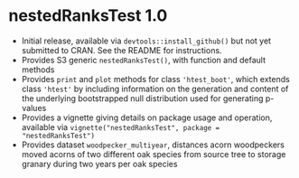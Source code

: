 # nestedRanksTest 1.0

* Initial release, available via `devtools::install_github()` but not yet
  submitted to CRAN.  See the README for instructions.
* Provides S3 generic `nestedRanksTest()`, with function and default methods
* Provides `print` and `plot` methods for class `'htest_boot'`, which extends
  class `'htest'` by including information on the generation and content of the
  underlying bootstrapped null distribution used for generating p-values
* Provides a vignette giving details on package usage and operation, available
  via `vignette("nestedRanksTest", package = "nestedRanksTest")`
* Provides dataset `woodpecker_multiyear`, distances acorn woodpeckers moved
  acorns of two different oak species from source tree to storage granary during
  two years per oak species
